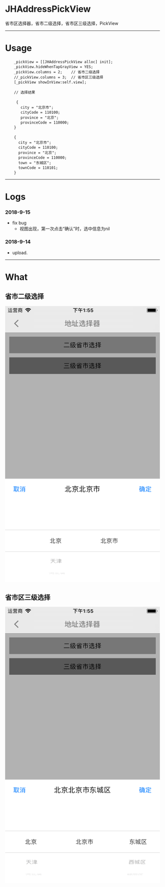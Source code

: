 # JHAddressPickView
省市区选择器，省市二级选择，省市区三级选择，PickView

---

# Usage

```
    _pickView = [[JHAddressPickView alloc] init];
    _pickView.hideWhenTapGrayView = YES;
    _pickView.columns = 2;    // 省市二级选择
    //_pickView.columns = 3;  // 省市区三级选择
    [_pickView showInView:self.view];
    
    // 选择结果
    
     {
       city = "北京市";
       cityCode = 110100;
       province = "北京";
       provinceCode = 110000;
    }
    
    {
      city = "北京市";
      cityCode = 110100;
      province = "北京";
      provinceCode = 110000;
      town = "东城区";
      townCode = 110101;
    }
```

---

# Logs
### 2018-9-15
- fix bug
    - 视图出现，第一次点击“确认”时，选中信息为nil
    
### 2018-9-14
- upload.

---

# What
## 省市二级选择
![image](https://github.com/xjh093/JHAddressPickView/blob/master/image/image2.png)

## 省市区三级选择
![image](https://github.com/xjh093/JHAddressPickView/blob/master/image/image3.png)
